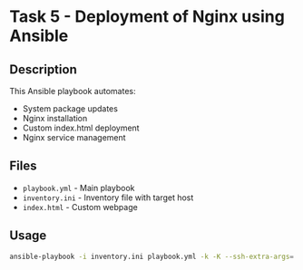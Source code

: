 # Task 5 - Deployment of Nginx using Ansible

## Description
This Ansible playbook automates:
- System package updates
- Nginx installation
- Custom index.html deployment
- Nginx service management

## Files
- `playbook.yml` - Main playbook
- `inventory.ini` - Inventory file with target host
- `index.html` - Custom webpage

## Usage
```bash
ansible-playbook -i inventory.ini playbook.yml -k -K --ssh-extra-args='-o StrictHostKeyChecking=no'